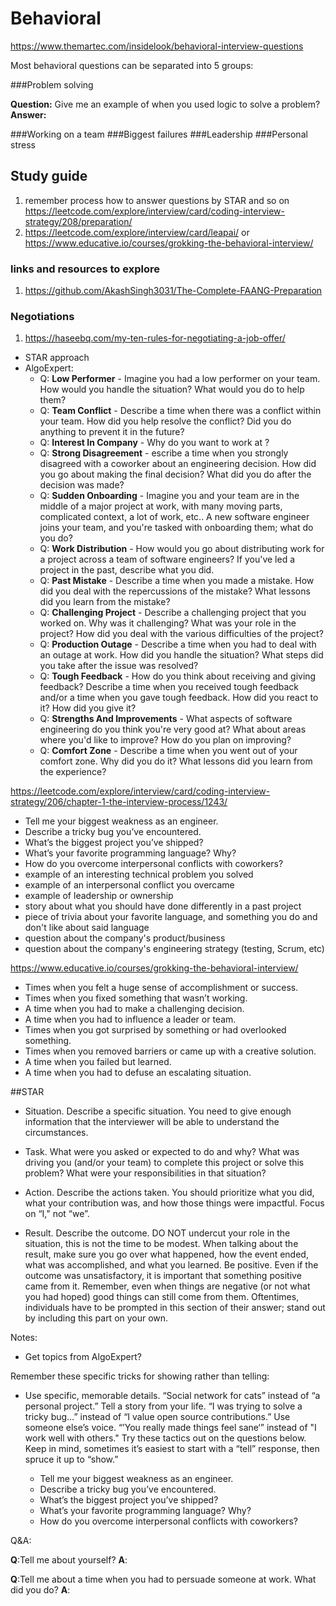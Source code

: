 # Behavioral

https://www.themartec.com/insidelook/behavioral-interview-questions

Most behavioral questions can be separated into 5 groups:

###Problem solving

**Question:** Give me an example of when you used logic to solve a problem?
**Answer:**

###Working on a team
###Biggest failures
###Leadership
###Personal stress

## Study guide
1) remember process how to answer questions by STAR and so on https://leetcode.com/explore/interview/card/coding-interview-strategy/208/preparation/
2) https://leetcode.com/explore/interview/card/leapai/ or https://www.educative.io/courses/grokking-the-behavioral-interview/

### links and resources to explore
1) https://github.com/AkashSingh3031/The-Complete-FAANG-Preparation

### Negotiations
1) https://haseebq.com/my-ten-rules-for-negotiating-a-job-offer/ 

* STAR approach
* AlgoExpert:
  * Q: **Low Performer** - Imagine you had a low performer on your team. How would you handle the situation? What would you do to help them?
  * Q: **Team Conflict** - Describe a time when there was a conflict within your team. How did you help resolve the conflict? Did you do anything to prevent it in the future?
  * Q: **Interest In Company** - Why do you want to work at <company-name>?
  * Q: **Strong Disagreement** - escribe a time when you strongly disagreed with a coworker about an engineering decision. How did you go about making the final decision? What did you do after the decision was made?
  * Q: **Sudden Onboarding** - Imagine you and your team are in the middle of a major project at work, with many moving parts, complicated context, a lot of work, etc.. A new software engineer joins your team, and you're tasked with onboarding them; what do you do?
  * Q: **Work Distribution** - How would you go about distributing work for a project across a team of software engineers? If you've led a project in the past, describe what you did.
  * Q: **Past Mistake** - Describe a time when you made a mistake. How did you deal with the repercussions of the mistake? What lessons did you learn from the mistake?
  * Q: **Challenging Project** - Describe a challenging project that you worked on. Why was it challenging? What was your role in the project? How did you deal with the various difficulties of the project?
  * Q: **Production Outage** - Describe a time when you had to deal with an outage at work. How did you handle the situation? What steps did you take after the issue was resolved?
  * Q: **Tough Feedback** - How do you think about receiving and giving feedback? Describe a time when you received tough feedback and/or a time when you gave tough feedback. How did you react to it? How did you give it?
  * Q: **Strengths And Improvements** - What aspects of software engineering do you think you're very good at? What about areas where you'd like to improve? How do you plan on improving?
  * Q: **Comfort Zone** - Describe a time when you went out of your comfort zone. Why did you do it? What lessons did you learn from the experience?

https://leetcode.com/explore/interview/card/coding-interview-strategy/206/chapter-1-the-interview-process/1243/
* Tell me your biggest weakness as an engineer.
* Describe a tricky bug you’ve encountered.
* What’s the biggest project you’ve shipped?
* What’s your favorite programming language? Why?
* How do you overcome interpersonal conflicts with coworkers?
* example of an interesting technical problem you solved
* example of an interpersonal conflict you overcame
* example of leadership or ownership
* story about what you should have done differently in a past project
* piece of trivia about your favorite language, and something you do and don't like about said language
* question about the company's product/business
* question about the company's engineering strategy (testing, Scrum, etc)

https://www.educative.io/courses/grokking-the-behavioral-interview/

* Times when you felt a huge sense of accomplishment or success.
* Times when you fixed something that wasn’t working.
* A time when you had to make a challenging decision.
* A time when you had to influence a leader or team.
* Times when you got surprised by something or had overlooked something.
* Times when you removed barriers or came up with a creative solution.
* A time when you failed but learned.
* A time when you had to defuse​ an escalating situation.

##STAR
* Situation. Describe a specific situation. You need to give enough information that the interviewer will be able to understand the circumstances.

* Task. What were you asked or expected to do and why? What was driving you (and/or your team) to complete this project or solve this problem? What were your responsibilities in that situation?

* Action. Describe the actions taken. You should prioritize what you did, what your contribution was, and how those things were impactful. Focus on “I," not “we”.

* Result. Describe the outcome. DO NOT undercut your role in the situation, this is not the time to be modest. When talking about the result, make sure you go over what happened, how the event ended, what was accomplished, and what you learned. Be positive. Even if the outcome was unsatisfactory, it is important that something positive came from it. Remember, even when things are negative (or not what you had hoped) good things can still come from them. Oftentimes, individuals have to be prompted in this section of their answer; stand out by including this part on your own.

Notes:
* Get topics from AlgoExpert?

Remember these specific tricks for showing rather than telling:

* Use specific, memorable details. “Social network for cats” instead of “a personal project.”
Tell a story from your life. “I was trying to solve a tricky bug…” instead of “I value open source contributions.”
Use someone else’s voice. “’You really made things feel sane‘” instead of "I work well with others."
Try these tactics out on the questions below. Keep in mind, sometimes it’s easiest to start with a “tell” response, then spruce it up to “show.”

  * Tell me your biggest weakness as an engineer.
  * Describe a tricky bug you’ve encountered.
  * What’s the biggest project you’ve shipped?
  * What’s your favorite programming language? Why?
  * How do you overcome interpersonal conflicts with coworkers?


Q&A:

**Q**:Tell me about yourself?
**A**: 

**Q**:Tell me about a time when you had to persuade someone at work. What did you do?
**A**:  